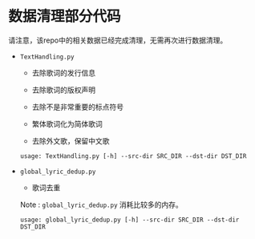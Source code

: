 # 数据清理部分代码

请注意，该repo中的相关数据已经完成清理，无需再次进行数据清理。

* `TextHandling.py`

    * 去除歌词的发行信息

    * 去除歌词的版权声明

    * 去除不是非常重要的标点符号

    * 繁体歌词化为简体歌词

    * 去除外文歌，保留中文歌

    ```shell
    usage: TextHandling.py [-h] --src-dir SRC_DIR --dst-dir DST_DIR
    ```

* `global_lyric_dedup.py`

    * 歌词去重

    Note : `global_lyric_dedup.py` 消耗比较多的内存。

    ```shell
    usage: global_lyric_dedup.py [-h] --src-dir SRC_DIR --dst-dir DST_DIR
    ```
